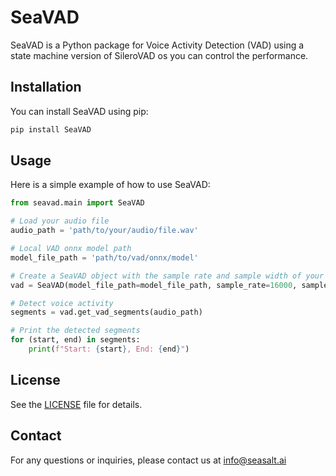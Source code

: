 # SeaVAD

SeaVAD is a Python package for Voice Activity Detection (VAD) using a state machine version of SileroVAD os you can control the performance.

## Installation

You can install SeaVAD using pip:

```bash
pip install SeaVAD
```

## Usage

Here is a simple example of how to use SeaVAD:

```python
from seavad.main import SeaVAD

# Load your audio file
audio_path = 'path/to/your/audio/file.wav'

# Local VAD onnx model path
model_file_path = 'path/to/vad/onnx/model'

# Create a SeaVAD object with the sample rate and sample width of your audio.
vad = SeaVAD(model_file_path=model_file_path, sample_rate=16000, sample_width=2)

# Detect voice activity
segments = vad.get_vad_segments(audio_path)

# Print the detected segments
for (start, end) in segments:
    print(f"Start: {start}, End: {end}")
```

## License

See the [LICENSE](LICENSE) file for details.

## Contact

For any questions or inquiries, please contact us at info@seasalt.ai
